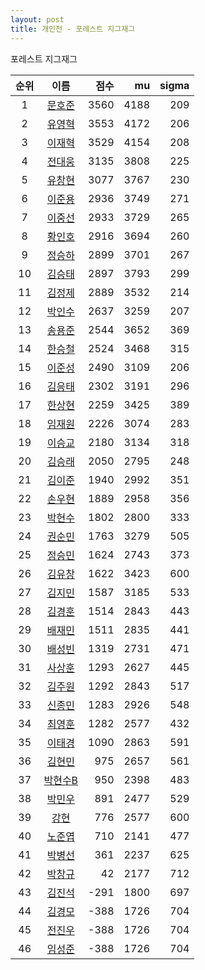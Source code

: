```yaml
---
layout: post
title: 개인전 - 포레스트 지그재그
---
```


포레스트 지그재그

| 순위 | 이름 | 점수 | mu | sigma |
|:---:|:---:|---:|---:|---:|
| 1 | [문호준](../munhojun) | 3560 | 4188 | 209 |
| 2 | [유영혁](../yuyeonghyeok) | 3553 | 4172 | 206 |
| 3 | [이재혁](../ijaehyeok) | 3529 | 4154 | 208 |
| 4 | [전대웅](../jeondaewoong) | 3135 | 3808 | 225 |
| 5 | [유창현](../yuchanghyeon) | 3077 | 3767 | 230 |
| 6 | [이준용](../ijunyong) | 2936 | 3749 | 271 |
| 7 | [이중선](../ijungseon) | 2933 | 3729 | 265 |
| 8 | [황인호](../hwanginho) | 2916 | 3694 | 260 |
| 9 | [정승하](../jeongseungha) | 2899 | 3701 | 267 |
| 10 | [김승태](../gimseungtae) | 2897 | 3793 | 299 |
| 11 | [김정제](../gimjeongje) | 2889 | 3532 | 214 |
| 12 | [박인수](../bakinsu) | 2637 | 3259 | 207 |
| 13 | [송용준](../songyongjun) | 2544 | 3652 | 369 |
| 14 | [한승철](../hanseungcheol) | 2524 | 3468 | 315 |
| 15 | [이준성](../ijunseong) | 2490 | 3109 | 206 |
| 16 | [김응태](../gimeungtae) | 2302 | 3191 | 296 |
| 17 | [한상현](../hansanghyeon) | 2259 | 3425 | 389 |
| 18 | [임재원](../imjaewon) | 2226 | 3074 | 283 |
| 19 | [이승교](../iseunggyo) | 2180 | 3134 | 318 |
| 20 | [김승래](../gimseungrae) | 2050 | 2795 | 248 |
| 21 | [김이준](../gimijun) | 1940 | 2992 | 351 |
| 22 | [손우현](../sonuhyeon) | 1889 | 2958 | 356 |
| 23 | [박현수](../bakhyeonsu) | 1802 | 2800 | 333 |
| 24 | [권순민](../gweonsoonmin) | 1763 | 3279 | 505 |
| 25 | [정승민](../jeongseungmin) | 1624 | 2743 | 373 |
| 26 | [김유창](../gimyuchang) | 1622 | 3423 | 600 |
| 27 | [김지민](../gimjimin) | 1587 | 3185 | 533 |
| 28 | [김경훈](../gimgyeonghun) | 1514 | 2843 | 443 |
| 29 | [배재민](../baejaemin) | 1511 | 2835 | 441 |
| 30 | [배성빈](../baeseongbin) | 1319 | 2731 | 471 |
| 31 | [사상훈](../sasanghun) | 1293 | 2627 | 445 |
| 32 | [김주원](../gimjuwon) | 1292 | 2843 | 517 |
| 33 | [신종민](../shinjongmin) | 1283 | 2926 | 548 |
| 34 | [최영훈](../choiyeonghun) | 1282 | 2577 | 432 |
| 35 | [이태경](../itaegyoeng) | 1090 | 2863 | 591 |
| 36 | [김현민](../gimhyunmin) | 975 | 2657 | 561 |
| 37 | [박현수B](../bakhyeonsu-b) | 950 | 2398 | 483 |
| 38 | [박민우](../bakminu) | 891 | 2477 | 529 |
| 39 | [강현](../ganghyeon) | 776 | 2577 | 600 |
| 40 | [노준엽](../nojunyeob) | 710 | 2141 | 477 |
| 41 | [박병선](../bakbyeongseon) | 361 | 2237 | 625 |
| 42 | [박창규](../bakchanggyu) | 42 | 2177 | 712 |
| 43 | [김진석](../gimjinseok) | -291 | 1800 | 697 |
| 44 | [김경모](../gimgyeongmo) | -388 | 1726 | 704 |
| 45 | [전진우](../jeonjinwoo) | -388 | 1726 | 704 |
| 46 | [임성준](../imseongjun) | -388 | 1726 | 704 |
